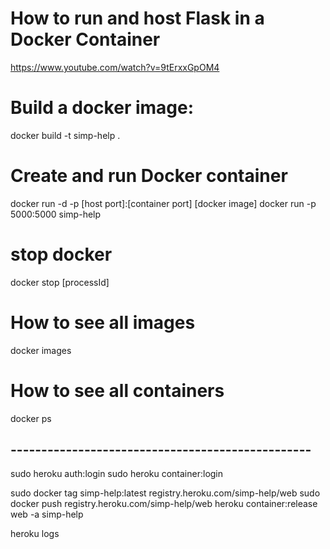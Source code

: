 # How to run and host Flask in a Docker Container 
https://www.youtube.com/watch?v=9tErxxGpOM4

# Build a docker image:
docker build -t simp-help .

# Create and run Docker container
docker run -d -p [host port]:[container port] [docker image] 
docker run -p 5000:5000 simp-help 

# stop docker
docker stop [processId]

#  How to see all images
docker images

# How to see all containers
docker ps



## -------------------------------------------------
sudo heroku auth:login
sudo heroku container:login

sudo docker tag simp-help:latest registry.heroku.com/simp-help/web
sudo docker push registry.heroku.com/simp-help/web
heroku container:release web -a simp-help

heroku logs
